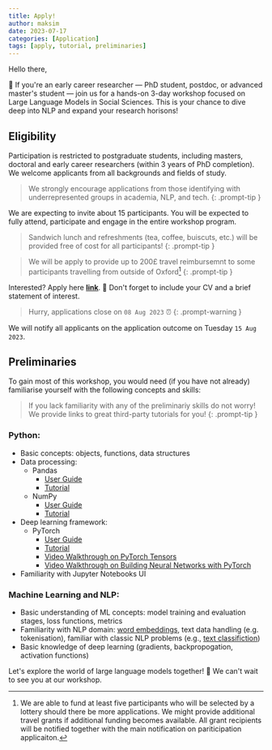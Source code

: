 ```yaml
---
title: Apply!
author: maksim
date: 2023-07-17
categories: [Application]
tags: [apply, tutorial, preliminaries]
---
```



Hello there,

👀 If you're an early career researcher — PhD student, postdoc, or advanced master's student — join us for a hands-on 3-day workshop focused on Large Language Models in Social Sciences. This is your chance to dive deep into NLP and expand your research horisons!

## Eligibility
Participation is restricted to postgraduate students, including masters, doctoral and early career researchers (within 3 years of PhD completion). We welcome applicants from all backgrounds and fields of study.

> We strongly encourage applications from those identifying with underrepresented groups in academia, NLP, and tech.
{: .prompt-tip }

We are expecting to invite about 15 participants. You will be expected to fully attend, participate and engage in the entire workshop program. 

> Sandwich lunch and refreshments (tea, coffee, buiscuts, etc.) will be provided free of cost for all participants!
{: .prompt-tip }

> We will be apply to provide up to 200£ travel reimbursemnt to some participants travelling from outside of Oxford[^footnote]
{: .prompt-tip }

Interested? Apply here [**link**](https://forms.gle/BVYmKGhepGE9Y5HT6). 💼 Don't forget to include your CV and a brief statement of interest.  
> Hurry, applications close on `08 Aug 2023` ⏰
{: .prompt-warning }

We will notify all applicants on the application outcome on Tuesday `15 Aug 2023`.

## Preliminaries
To gain most of this workshop, you would need (if you have not already) familiarise yourself with the following concepts and skills: 

> If you lack familiarity with any of the preliminariy skills do not worry! We provide links to great third-party tutorials for you!
{: .prompt-tip }

### Python:
- Basic concepts: objects, functions, data structures
- Data processing:
  + Pandas
    * [User Guide](https://pandas.pydata.org/docs/user_guide/index.html)
    * [Tutorial](https://realpython.com/pandas-python-explore-dataset/)
  + NumPy
    * [User Guide](https://numpy.org/doc/stable/user/)
    * [Tutorial](https://realpython.com/numpy-tutorial/)
- Deep learning framework:
  + PyTorch
    * [User Guide](https://pytorch.org/tutorials/beginner/pytorch_with_examples.html)
    * [Tutorial](https://uvadlc-notebooks.readthedocs.io/en/latest/tutorial_notebooks/tutorial2/Introduction_to_PyTorch.html)
    * [Video Walkthrough on PyTorch Tensors](https://www.youtube.com/watch?v=x9JiIFvlUwk&list=PLhhyoLH6IjfxeoooqP9rhU3HJIAVAJ3Vz&index=3)
    * [Video Walkthrough on Building Neural Networks with PyTorch](https://www.youtube.com/watch?v=Jy4wM2X21u0&list=PLhhyoLH6IjfxeoooqP9rhU3HJIAVAJ3Vz&index=5) 
- Familiarity with Jupyter Notebooks UI

### Machine Learning and NLP:
- Basic understanding of ML concepts: model training and evaluation stages, loss functions, metrics
- Familiarity with NLP domain: [word embeddings](https://lena-voita.github.io/nlp_course/word_embeddings.html), text data handling (e.g. tokenisation), familiar with classic NLP problems (e.g., [text classifiction](https://lena-voita.github.io/nlp_course/text_classification.html))
- Basic knowledge of deep learning (gradients, backpropogation, activation functions)



Let's explore the world of large language models together! 🎉 We can't wait to see you at our workshop.

[^footnote]: We are able to fund at least five participants who will be selected by a lottery should there be more applications. We might provide additional travel grants if additional funding becomes available. All grant recipients will be notified together with the main notification on pariticipation applicaiton.   
